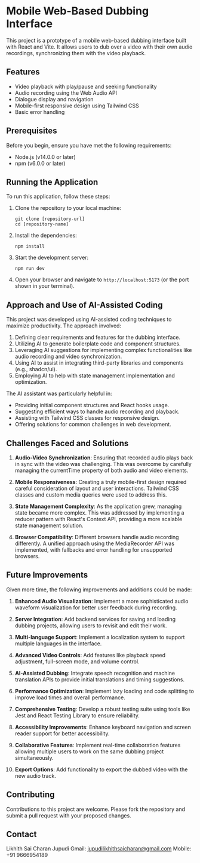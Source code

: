 # Mobile Web-Based Dubbing Interface

This project is a prototype of a mobile web-based dubbing interface built with React and Vite. It allows users to dub over a video with their own audio recordings, synchronizing them with the video playback.

## Features

- Video playback with play/pause and seeking functionality
- Audio recording using the Web Audio API
- Dialogue display and navigation
- Mobile-first responsive design using Tailwind CSS
- Basic error handling

## Prerequisites

Before you begin, ensure you have met the following requirements:

- Node.js (v14.0.0 or later)
- npm (v6.0.0 or later)

## Running the Application

To run this application, follow these steps:

1. Clone the repository to your local machine:
   ```
   git clone [repository-url]
   cd [repository-name]
   ```

2. Install the dependencies:
   ```
   npm install
   ```

3. Start the development server:
   ```
   npm run dev
   ```

4. Open your browser and navigate to `http://localhost:5173` (or the port shown in your terminal).

## Approach and Use of AI-Assisted Coding

This project was developed using AI-assisted coding techniques to maximize productivity. The approach involved:

1. Defining clear requirements and features for the dubbing interface.
2. Utilizing AI to generate boilerplate code and component structures.
3. Leveraging AI suggestions for implementing complex functionalities like audio recording and video synchronization.
4. Using AI to assist in integrating third-party libraries and components (e.g., shadcn/ui).
5. Employing AI to help with state management implementation and optimization.

The AI assistant was particularly helpful in:
- Providing initial component structures and React hooks usage.
- Suggesting efficient ways to handle audio recording and playback.
- Assisting with Tailwind CSS classes for responsive design.
- Offering solutions for common challenges in web development.

## Challenges Faced and Solutions

1. **Audio-Video Synchronization**: Ensuring that recorded audio plays back in sync with the video was challenging. This was overcome by carefully managing the currentTime property of both audio and video elements.

2. **Mobile Responsiveness**: Creating a truly mobile-first design required careful consideration of layout and user interactions. Tailwind CSS classes and custom media queries were used to address this.

3. **State Management Complexity**: As the application grew, managing state became more complex. This was addressed by implementing a reducer pattern with React's Context API, providing a more scalable state management solution.

4. **Browser Compatibility**: Different browsers handle audio recording differently. A unified approach using the MediaRecorder API was implemented, with fallbacks and error handling for unsupported browsers.

## Future Improvements

Given more time, the following improvements and additions could be made:

1. **Enhanced Audio Visualization**: Implement a more sophisticated audio waveform visualization for better user feedback during recording.

2. **Server Integration**: Add backend services for saving and loading dubbing projects, allowing users to revisit and edit their work.

3. **Multi-language Support**: Implement a localization system to support multiple languages in the interface.

4. **Advanced Video Controls**: Add features like playback speed adjustment, full-screen mode, and volume control.

5. **AI-Assisted Dubbing**: Integrate speech recognition and machine translation APIs to provide initial translations and timing suggestions.

6. **Performance Optimization**: Implement lazy loading and code splitting to improve load times and overall performance.

7. **Comprehensive Testing**: Develop a robust testing suite using tools like Jest and React Testing Library to ensure reliability.

8. **Accessibility Improvements**: Enhance keyboard navigation and screen reader support for better accessibility.

9. **Collaborative Features**: Implement real-time collaboration features allowing multiple users to work on the same dubbing project simultaneously.

10. **Export Options**: Add functionality to export the dubbed video with the new audio track.

## Contributing

Contributions to this project are welcome. Please fork the repository and submit a pull request with your proposed changes.

## Contact

Likhith Sai Charan Jupudi
Gmail: jupudilikhithsaicharan@gmail.com
Mobile: +91 9666954189